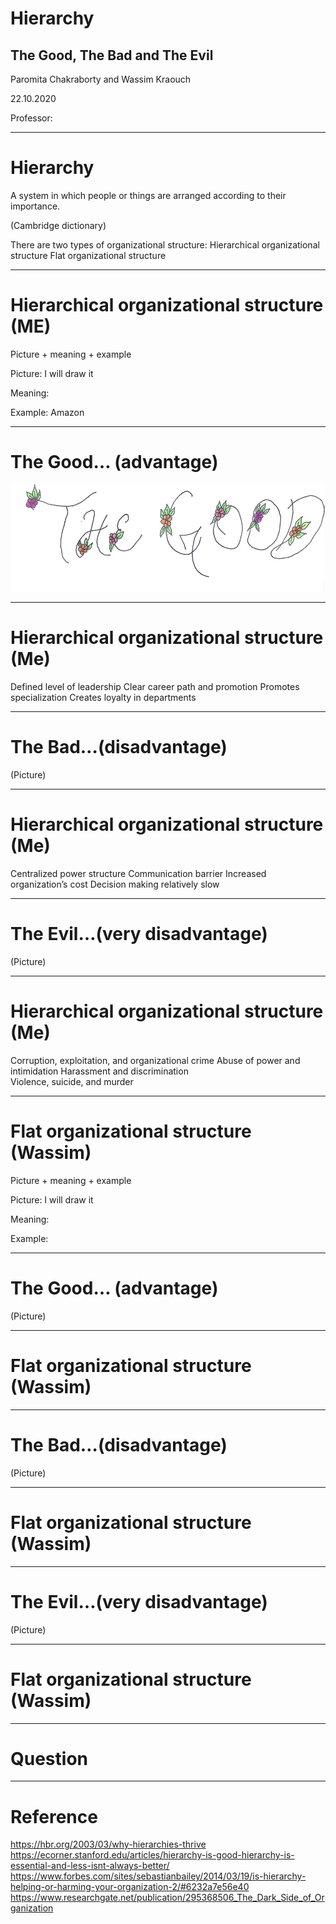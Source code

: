 # Hierarchy
## The Good, The Bad and The Evil

Paromita Chakraborty and Wassim Kraouch

22.10.2020

Professor: 

---

# Hierarchy

A system in which people or things are arranged according to their importance.

(Cambridge dictionary)

There are two types of organizational structure:
Hierarchical organizational structure
Flat organizational structure 

---

# Hierarchical organizational structure (ME)

Picture + meaning + example

Picture: I will draw it

Meaning:

Example: Amazon

---

# The Good… (advantage)

![Good.jpg](Good.jpg)

---

# Hierarchical organizational structure (Me)

Defined level of leadership 
Clear career path and promotion
Promotes specialization
Creates loyalty in departments

---

# The Bad…(disadvantage)

(Picture)

---

# Hierarchical organizational structure (Me)


Centralized power structure
Communication barrier
Increased organization’s cost
Decision making relatively slow

---

# The Evil…(very disadvantage)

(Picture)

---

# Hierarchical organizational structure (Me)

Corruption, exploitation, and organizational crime
Abuse of power and intimidation
Harassment and discrimination  
Violence, suicide, and murder 

---

# Flat organizational structure (Wassim)

Picture + meaning + example

Picture: I will draw it

Meaning:

Example:

---

# The Good… (advantage)

(Picture)

---

# Flat organizational structure (Wassim)

---

# The Bad…(disadvantage)

(Picture)

---

# Flat organizational structure (Wassim)

---

# The Evil…(very disadvantage)

(Picture)

---

# Flat organizational structure (Wassim)

---

# Question

---
# Reference

https://hbr.org/2003/03/why-hierarchies-thrive
https://ecorner.stanford.edu/articles/hierarchy-is-good-hierarchy-is-essential-and-less-isnt-always-better/
https://www.forbes.com/sites/sebastianbailey/2014/03/19/is-hierarchy-helping-or-harming-your-organization-2/#6232a7e56e40
https://www.researchgate.net/publication/295368506_The_Dark_Side_of_Organization
